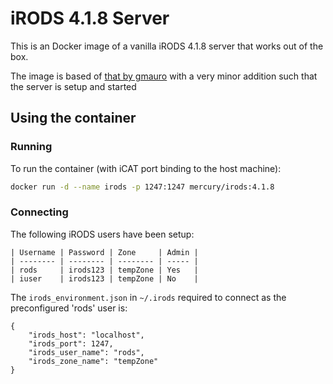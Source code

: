 # iRODS 4.1.8 Server
This is an Docker image of a vanilla iRODS 4.1.8 server that works out of the box.

The image is based of [that by gmauro](https://hub.docker.com/r/gmauro/boxed-irods/) with a very minor addition such 
that the server is setup and started 


## Using the container
### Running
To run the container (with iCAT port binding to the host machine):
```bash
docker run -d --name irods -p 1247:1247 mercury/irods:4.1.8
```

### Connecting
The following iRODS users have been setup:
```
| Username | Password | Zone     | Admin |
| -------- | -------- | -------- | ----- |
| rods     | irods123 | tempZone | Yes   |
| iuser    | irods123 | tempZone | No    |
```

The `irods_environment.json` in `~/.irods` required to connect as the preconfigured 'rods' user is:
```
{
    "irods_host": "localhost",
    "irods_port": 1247,
    "irods_user_name": "rods",
    "irods_zone_name": "tempZone"
}
```
